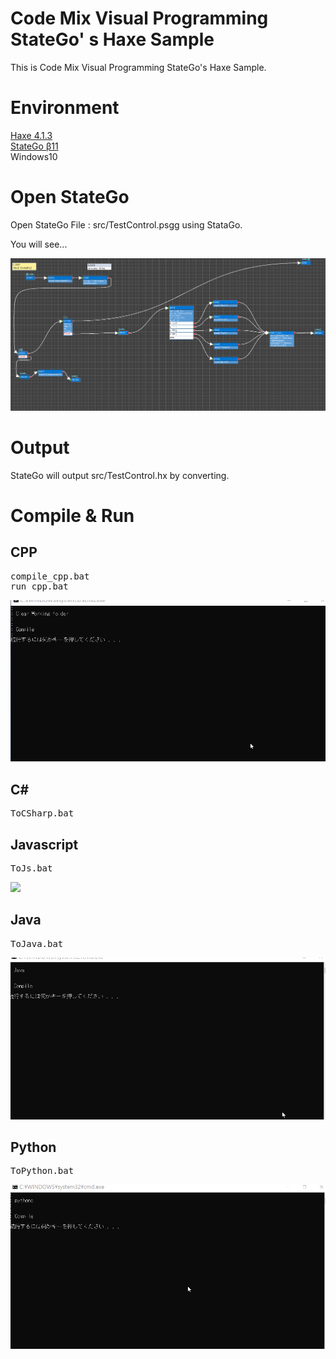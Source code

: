 # Code Mix Visual Programming StateGo' s Haxe Sample

This is Code Mix Visual Programming StateGo's Haxe Sample.

# Environment

[Haxe 4.1.3](https://haxe.org/)  
[StateGo β11](https://statego.programanic.com/)  
Windows10  

# Open StateGo

Open StateGo File : src/TestControl.psgg using StataGo.

You will see...

![](https://raw.githubusercontent.com/NNNIC/psgg-haxe-sample/master/wiki/statego.png)


# Output

StateGo will output src/TestControl.hx by converting.

# Compile & Run

## CPP

<pre>
compile_cpp.bat
run_cpp.bat
</pre>

![](https://raw.githubusercontent.com/NNNIC/psgg-haxe-sample/master/wiki/output-cpp.gif)

## C#

<pre>
ToCSharp.bat
</pre>

## Javascript

<pre>
ToJs.bat
</pre>


![](https://raw.githubusercontent.com/NNNIC/psgg-haxe-sample/master/wiki/output-js.png)

## Java

<pre>
ToJava.bat
</pre>

![](https://raw.githubusercontent.com/NNNIC/psgg-haxe-sample/master/wiki/output-java.gif)


## Python

<pre>
ToPython.bat
</pre>

![](https://raw.githubusercontent.com/NNNIC/psgg-haxe-sample/master/wiki/output-py.gif)


